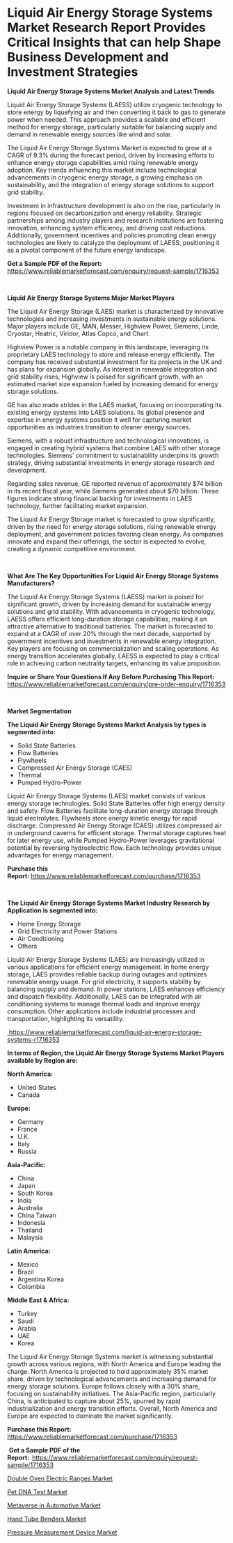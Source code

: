 <p><h1>Liquid Air Energy Storage Systems Market Research Report Provides Critical Insights that can help Shape Business Development and Investment Strategies</h1></p><p><strong>Liquid Air Energy Storage Systems Market Analysis and Latest Trends</strong></p>
<p><p>Liquid Air Energy Storage Systems (LAESS) utilize cryogenic technology to store energy by liquefying air and then converting it back to gas to generate power when needed. This approach provides a scalable and efficient method for energy storage, particularly suitable for balancing supply and demand in renewable energy sources like wind and solar.</p><p>The Liquid Air Energy Storage Systems Market is expected to grow at a CAGR of 9.3% during the forecast period, driven by increasing efforts to enhance energy storage capabilities amid rising renewable energy adoption. Key trends influencing this market include technological advancements in cryogenic energy storage, a growing emphasis on sustainability, and the integration of energy storage solutions to support grid stability. </p><p>Investment in infrastructure development is also on the rise, particularly in regions focused on decarbonization and energy reliability. Strategic partnerships among industry players and research institutions are fostering innovation, enhancing system efficiency, and driving cost reductions. Additionally, government incentives and policies promoting clean energy technologies are likely to catalyze the deployment of LAESS, positioning it as a pivotal component of the future energy landscape.</p></p>
<p><strong>Get a Sample PDF of the Report:&nbsp;</strong> <a href="https://www.reliablemarketforecast.com/enquiry/request-sample/1716353?utm_campaign=1129&utm_medium=2&utm_source=Github&utm_content=ia&utm_term=23102024&utm_id=liquid-air-energy-storage-systems">https://www.reliablemarketforecast.com/enquiry/request-sample/1716353</a></p>
<p>&nbsp;</p>
<p><strong>Liquid Air Energy Storage Systems Major Market Players</strong></p>
<p><p>The Liquid Air Energy Storage (LAES) market is characterized by innovative technologies and increasing investments in sustainable energy solutions. Major players include GE, MAN, Messer, Highview Power, Siemens, Linde, Cryostar, Heatric, Viridor, Atlas Copco, and Chart. </p><p>Highview Power is a notable company in this landscape, leveraging its proprietary LAES technology to store and release energy efficiently. The company has received substantial investment for its projects in the UK and has plans for expansion globally. As interest in renewable integration and grid stability rises, Highview is poised for significant growth, with an estimated market size expansion fueled by increasing demand for energy storage solutions.</p><p>GE has also made strides in the LAES market, focusing on incorporating its existing energy systems into LAES solutions. Its global presence and expertise in energy systems position it well for capturing market opportunities as industries transition to cleaner energy sources.</p><p>Siemens, with a robust infrastructure and technological innovations, is engaged in creating hybrid systems that combine LAES with other storage technologies. Siemens’ commitment to sustainability underpins its growth strategy, driving substantial investments in energy storage research and development.</p><p>Regarding sales revenue, GE reported revenue of approximately $74 billion in its recent fiscal year, while Siemens generated about $70 billion. These figures indicate strong financial backing for investments in LAES technology, further facilitating market expansion.</p><p>The Liquid Air Energy Storage market is forecasted to grow significantly, driven by the need for energy storage solutions, rising renewable energy deployment, and government policies favoring clean energy. As companies innovate and expand their offerings, the sector is expected to evolve, creating a dynamic competitive environment.</p></p>
<p>&nbsp;</p>
<p><strong>What Are The Key Opportunities For Liquid Air Energy Storage Systems Manufacturers?</strong></p>
<p><p>The Liquid Air Energy Storage Systems (LAESS) market is poised for significant growth, driven by increasing demand for sustainable energy solutions and grid stability. With advancements in cryogenic technology, LAESS offers efficient long-duration storage capabilities, making it an attractive alternative to traditional batteries. The market is forecasted to expand at a CAGR of over 20% through the next decade, supported by government incentives and investments in renewable energy integration. Key players are focusing on commercialization and scaling operations. As energy transition accelerates globally, LAESS is expected to play a critical role in achieving carbon neutrality targets, enhancing its value proposition.</p></p>
<p><strong>Inquire or Share Your Questions If Any Before Purchasing This Report:</strong> <a href="https://www.reliablemarketforecast.com/enquiry/pre-order-enquiry/1716353?utm_campaign=1129&utm_medium=2&utm_source=Github&utm_content=ia&utm_term=23102024&utm_id=liquid-air-energy-storage-systems">https://www.reliablemarketforecast.com/enquiry/pre-order-enquiry/1716353</a></p>
<p>&nbsp;</p>
<p><strong>Market Segmentation</strong></p>
<p><strong>The Liquid Air Energy Storage Systems Market Analysis by types is segmented into:</strong></p>
<p><ul><li>Solid State Batteries</li><li>Flow Batteries</li><li>Flywheels</li><li>Compressed Air Energy Storage (CAES)</li><li>Thermal</li><li>Pumped Hydro-Power</li></ul></p>
<p><p>Liquid Air Energy Storage Systems (LAES) market consists of various energy storage technologies. Solid State Batteries offer high energy density and safety. Flow Batteries facilitate long-duration energy storage through liquid electrolytes. Flywheels store energy kinetic energy for rapid discharge. Compressed Air Energy Storage (CAES) utilizes compressed air in underground caverns for efficient storage. Thermal storage captures heat for later energy use, while Pumped Hydro-Power leverages gravitational potential by reversing hydroelectric flow. Each technology provides unique advantages for energy management.</p></p>
<p><strong>Purchase this Report:&nbsp;</strong><a href="https://www.reliablemarketforecast.com/purchase/1716353?utm_campaign=1129&utm_medium=2&utm_source=Github&utm_content=ia&utm_term=23102024&utm_id=liquid-air-energy-storage-systems">https://www.reliablemarketforecast.com/purchase/1716353</a></p>
<p>&nbsp;</p>
<p><strong>The Liquid Air Energy Storage Systems Market Industry Research by Application is segmented into:</strong></p>
<p><ul><li>Home Energy Storage</li><li>Grid Electricity and Power Stations</li><li>Air Conditioning</li><li>Others</li></ul></p>
<p><p>Liquid Air Energy Storage Systems (LAES) are increasingly utilized in various applications for efficient energy management. In home energy storage, LAES provides reliable backup during outages and optimizes renewable energy usage. For grid electricity, it supports stability by balancing supply and demand. In power stations, LAES enhances efficiency and dispatch flexibility. Additionally, LAES can be integrated with air conditioning systems to manage thermal loads and improve energy consumption. Other applications include industrial processes and transportation, highlighting its versatility.</p></p>
<p><a href="https://www.reliablemarketforecast.com/liquid-air-energy-storage-systems-r1716353?utm_campaign=1129&utm_medium=2&utm_source=Github&utm_content=ia&utm_term=23102024&utm_id=liquid-air-energy-storage-systems">&nbsp;https://www.reliablemarketforecast.com/liquid-air-energy-storage-systems-r1716353</a></p>
<p><strong>In terms of Region, the Liquid Air Energy Storage Systems Market Players available by Region are:</strong></p>
<p>
    <p> <strong> North America: </strong>
        <ul>
            <li>United States</li>
            <li>Canada</li>
        </ul>
        </p> 
    <p> <strong> Europe: </strong>
        <ul>
            <li>Germany</li>
            <li>France</li>
            <li>U.K.</li>
            <li>Italy</li>
            <li>Russia</li>
        </ul>
        </p> 
    <p> <strong> Asia-Pacific: </strong>
        <ul>
            <li>China</li>
            <li>Japan</li>
            <li>South Korea</li>
            <li>India</li>
            <li>Australia</li>
            <li>China Taiwan</li>
            <li>Indonesia</li>
            <li>Thailand</li>
            <li>Malaysia</li>
        </ul>
        </p> 
    <p> <strong> Latin America: </strong>
        <ul>
            <li>Mexico</li>
            <li>Brazil</li>
            <li>Argentina Korea</li>
            <li>Colombia</li>
        </ul>
        </p> 
    <p> <strong> Middle East & Africa: </strong>
        <ul>
            <li>Turkey</li>
            <li>Saudi</li>
            <li>Arabia</li>
            <li>UAE</li>
            <li>Korea</li>
        </ul>
    </p>
    </p>
<p><p>The Liquid Air Energy Storage Systems market is witnessing substantial growth across various regions, with North America and Europe leading the charge. North America is projected to hold approximately 35% market share, driven by technological advancements and increasing demand for energy storage solutions. Europe follows closely with a 30% share, focusing on sustainability initiatives. The Asia-Pacific region, particularly China, is anticipated to capture about 25%, spurred by rapid industrialization and energy transition efforts. Overall, North America and Europe are expected to dominate the market significantly.</p></p>
<p><strong>Purchase this Report: </strong><a href="https://www.reliablemarketforecast.com/purchase/1716353?utm_campaign=1129&utm_medium=2&utm_source=Github&utm_content=ia&utm_term=23102024&utm_id=liquid-air-energy-storage-systems">https://www.reliablemarketforecast.com/purchase/1716353</a></p>
<p>&nbsp;<strong>Get a Sample PDF of the Report:&nbsp;&nbsp;</strong><a href="https://www.reliablemarketforecast.com/enquiry/request-sample/1716353?utm_campaign=1129&utm_medium=2&utm_source=Github&utm_content=ia&utm_term=23102024&utm_id=liquid-air-energy-storage-systems">https://www.reliablemarketforecast.com/enquiry/request-sample/1716353</a></p>
<p><strong></strong></p>
<p><p><a href="https://github.com/loanv6asmitty/Market-Research-Report-List-1/blob/main/double-oven-electric-ranges-market.md?utm_campaign=1129&utm_medium=2&utm_source=Github&utm_content=ia&utm_term=23102024&utm_id=liquid-air-energy-storage-systems">Double Oven Electric Ranges Market</a></p><p><a href="https://www.linkedin.com/pulse/pet-dna-test-market-revolution-size-share-emerging-trends-f0yfe?utm_campaign=1129&utm_medium=2&utm_source=Github&utm_content=ia&utm_term=23102024&utm_id=liquid-air-energy-storage-systems">Pet DNA Test Market</a></p><p><a href="https://www.linkedin.com/pulse/global-metaverse-automotive-market-exploring-share-trends-zncqe?utm_campaign=1129&utm_medium=2&utm_source=Github&utm_content=ia&utm_term=23102024&utm_id=liquid-air-energy-storage-systems">Metaverse in Automotive Market</a></p><p><a href="https://issuu.com/reportprime-2/docs/hand-tube-benders-market-size-2030._d53c56591f179f?utm_campaign=1129&utm_medium=2&utm_source=Github&utm_content=ia&utm_term=23102024&utm_id=liquid-air-energy-storage-systems">Hand Tube Benders Market</a></p><p><a href="https://github.com/janeengrenong0/Market-Research-Report-List-1/blob/main/pressure-measurement-device-market.md?utm_campaign=1129&utm_medium=2&utm_source=Github&utm_content=ia&utm_term=23102024&utm_id=liquid-air-energy-storage-systems">Pressure Measurement Device Market</a></p></p>